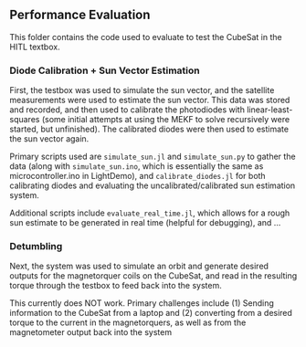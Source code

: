 ## Performance Evaluation 
This folder contains the code used to evaluate to test the CubeSat in the HITL textbox. 

### Diode Calibration + Sun Vector Estimation
First, the testbox was used to simulate the sun vector, and the satellite measurements were used to 
estimate the sun vector.
This data was stored and recorded, and then used to calibrate the photodiodes with linear-least-squares 
(some initial attempts at using the MEKF to solve recursively were started, but unfinished).
The calibrated diodes were then used to estimate the sun vector again.

Primary scripts used are `simulate_sun.jl` and `simulate_sun.py` to gather the data (along with 
`simulate_sun.ino`, which is essentially the same as microcontroller.ino in LightDemo), and 
`calibrate_diodes.jl` for both calibrating diodes and evaluating the uncalibrated/calibrated sun 
estimation system. 

Additional scripts include `evaluate_real_time.jl`, which allows for a rough sun estimate to be generated 
in real time (helpful for debugging), and ...


### Detumbling
Next, the system was used to simulate an orbit and generate desired outputs for the magnetorquer coils
on the CubeSat, and read in the resulting torque through the testbox to feed back into the system.

This currently does NOT work. Primary challenges include (1) Sending information to the CubeSat from a laptop 
and (2) converting from a desired torque to the current in the magnetorquers, as well as from the magnetometer 
output back into the system